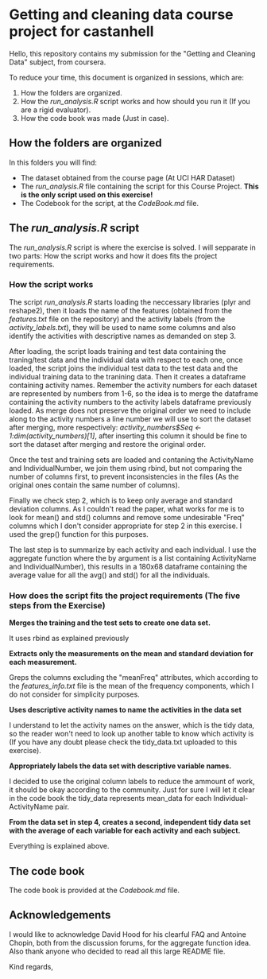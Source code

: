 # Getting and cleaning data course project for castanhell

Hello, this repository contains my submission for the "Getting and Cleaning Data" subject, from coursera.

To reduce your time, this document is organized in sessions, which are:

1. How the folders are organized.
2. How the *run_analysis.R* script works and how should you run it (If you are a rigid evaluator).
3. How the code book was made (Just in case).

## How the folders are organized

In this folders you will find:

* The dataset obtained from the course page (At UCI HAR Dataset)
* The *run_analysis.R* file containing the script for this Course Project. **This is the only script used on this exercise!**
* The Codebook for the script, at the *CodeBook.md* file.

## The *run_analysis.R* script

The *run_analysis.R* script is where the exercise is solved. I will sepparate in two parts: How the script works and
how it does fits the project requirements.

### How the script works

The script *run_analysis.R* starts loading the neccessary libraries (plyr and reshape2), then it loads the name of the features (obtained
from the *features.txt* file on the repository) and the activity labels (from the *activity_labels.txt*), they will be used to name some columns
and also identify the activities with descriptive names as demanded on step 3.

After loading, the script loads training and test data containing the traning/test data and the individual data with respect to each one, once loaded, the script joins the individual test data to the test data and the individual training data to the tranining data. Then it creates a dataframe containing activity names. Remember the activity numbers for each dataset are represented by numbers from 1-6, so the idea is to merge the dataframe containing the activity numbers to the activity labels dataframe previously loaded. As merge does not preserve the original order we need to include along to the activity numbers a line number we will use to sort the dataset after merging, more respectively: *activity_numbers$Seq <- 1:dim(activity_numbers)[1]*, after inserting this column it should be fine to sort the dataset after merging and restore the original order.

Once the test and training sets are loaded and contaning the ActivityName and IndividualNumber, we join them using rbind, but not comparing the number of columns first, to prevent inconsistencies in the files (As the original ones contain the same number of columns).

Finally we check step 2, which is to keep only average and standard deviation columns. As I couldn't read the paper, what works for me is to look for mean() and std() columns and remove some undesirable "Freq" columns which I don't consider appropriate for step 2 in this exercise. I used the grep() function for this purposes.

The last step is to summarize by each activity and each individual. I use the aggregate function where the by argument is a list containing ActivityName and IndividualNumber), this results in a 180x68 dataframe containing the average value for all the avg() and std() for all the individuals. 
 
### How does the script fits the project requirements (The five steps from the Exercise)

**Merges the training and the test sets to create one data set.**

It uses rbind as explained previously

**Extracts only the measurements on the mean and standard deviation for each measurement.**

Greps the columns excluding the "meanFreq" attributes, which according to the *features_info.txt* file is the mean of the frequency components,
which I do not consider for simplicity purposes.

**Uses descriptive activity names to name the activities in the data set**

I understand to let the activity names on the answer, which is the tidy data, so the reader won't need to look up another table to know 
which activity is (If you have any doubt please check the tidy_data.txt uploaded to this exercise).

**Appropriately labels the data set with descriptive variable names.**

I decided to use the original column labels to reduce the ammount of work, it should be okay according to the community. Just for sure I will let it clear in the code book the tidy_data represents mean_data for each Individual-ActivityName pair.

**From the data set in step 4, creates a second, independent tidy data set with the average of each variable for each activity and each subject.**

Everything is explained above. 

## The code book

The code book is provided at the *Codebook.md* file.

## Acknowledgements

I would like to acknowledge David Hood for his clearful FAQ and Antoine Chopin, both from the discussion forums, for the aggregate function idea. Also thank anyone who decided to read all this large README file.

Kind regards,
